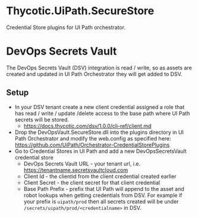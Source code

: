 # Thycotic.UiPath.SecureStore
Credential Store plugins for UI Path orchestrator.

# DevOps Secrets Vault
The DevOps Secrets Vault (DSV) integration is read / write, so as assets are created and updated in UI Path Orchestrator they will get added to DSV.

## Setup
* In your DSV tenant create a new client credential assigned a role that has read / write / update /delete access to the base path where UI Path secrets will be stored.
  * https://docs.thycotic.com/dsv/1.0.0/cli-ref/client.md
* Drop the DevOpsVault.SecureStore.dll into the plugins directory in UI Path Orchestrator and modify the web.config as specified here: https://github.com/UiPath/Orchestrator-CredentialStorePlugins
* Go to Credential Stores in UI Path and add a new DevOpsSecretsVault credential store
  * DevOps Secrets Vault URL - your tenant url, i.e. https://tenantname.secretsvaultcloud.com
  * Client Id - the clientid from the client credential created earlier
  * Client Secret - the client secret for that client credential
  * Base Path Prefix - prefix that UI Path will append to the asset and robot lookups when getting credentials from DSV. For example if your prefix is `uipath/prod` then all secrets created will be under `/secrets/uipath/prod/<credentialname>` in DSV.

  


